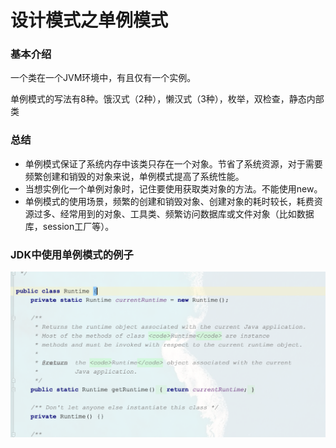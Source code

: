 # 设计模式之单例模式



### 基本介绍

一个类在一个JVM环境中，有且仅有一个实例。

单例模式的写法有8种。饿汉式（2种），懒汉式（3种），枚举，双检查，静态内部类



### 总结

- 单例模式保证了系统内存中该类只存在一个对象。节省了系统资源，对于需要频繁创建和销毁的对象来说，单例模式提高了系统性能。
- 当想实例化一个单例对象时，记住要使用获取类对象的方法。不能使用new。
- 单例模式的使用场景，频繁的创建和销毁对象、创建对象的耗时较长，耗费资源过多、经常用到的对象、工具类、频繁访问数据库或文件对象（比如数据库，session工厂等）。

### JDK中使用单例模式的例子

![image-20200411091457260](image-20200411091457260.png)

